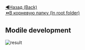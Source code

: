 [:arrow_backward:Назад (Back)](https://github.com/Bloodies/HSE-University-projects/tree/Bloodies/Course-3)  
[:rewind:В корневую папку (In root folder)](https://github.com/Bloodies/HSE-University-projects)  

## Modile development

![result](https://user-images.githubusercontent.com/45668574/176220215-5f6f082b-c35f-43f4-a216-3d74a466c393.png)
